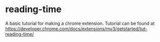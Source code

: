 # reading-time

A basic tutorial for making a chrome extension.
Tutorial can be found at https://developer.chrome.com/docs/extensions/mv3/getstarted/tut-reading-time/
